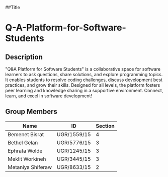 ##Title
# Q-A-Platform-for-Software-Students

## Description
"Q&A Platform for Software Students" is a collaborative space for software learners to ask questions, share solutions, 
and explore programming topics. It enables students to resolve coding challenges, discuss development best practices, and grow their skills. 
Designed for all levels, the platform fosters peer learning and knowledge sharing in a supportive environment. 
Connect, learn, and excel in software development!



## Group Members

|  Name               |  ID             | Section |
|---------------------|-----------------|---------|
| Bemenet Bisrat      | UGR/1559/15     |    4    |
| Bethel Gelan        | UGR/5776/15     |    3    |
| Ephrata Wolde       | UGR/1245/15     |    3    |
| Meklit Workineh     | UGR/3445/15     |    3    |
| Metaniya Shiferaw   | UGR/8633/15     |    2    |


